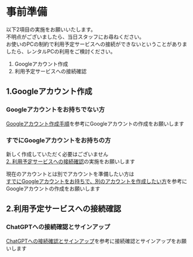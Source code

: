 # 事前準備

以下2項目の実施をお願いいたします。  
不明点がございましたら、当日スタッフにお尋ねください。  
お使いのPCの制約で利用予定サービスへの接続ができないということがありましたら、レンタルPCの利用をご検討ください。  

1. Googleアカウント作成
2. 利用予定サービスへの接続確認

## 1.Googleアカウント作成

### Googleアカウントをお持ちでない方

[Googleアカウント作成手順](./NewGoogleAccount.md)を参考にGoogleアカウントの作成をお願いします

### すでにGoogleアカウントをお持ちの方

新しく作成していただく必要はございません  
[2. 利用予定サービスへの接続確認](../preparation.md/#2.利用予定サービスへの接続確認)の実施をお願いします

現在のアカウントとは別でアカウントを準備したい方は  
[すでにGoogleアカウントをお持ちで、別のアカウントを作成したい方](./OtherGoogleAccount.md)を参考に 
Googleアカウントの作成をお願いします

## 2.利用予定サービスへの接続確認

### ChatGPTへの接続確認とサインアップ

[ChatGPTへの接続確認とサインアップ](./ChatGPT.md)を参考に接続確認とサインアップをお願いします
